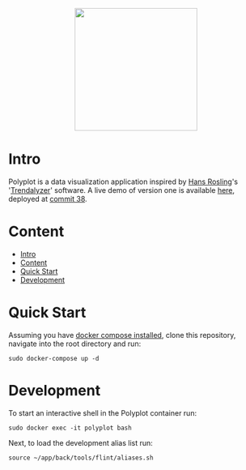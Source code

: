 <p align="center">
  <img width="242" height="242" src="https://github.com/jgphilpott/polyplot/blob/master/app/front/imgs/icons/icon.png">
</p>

# Intro

Polyplot is a data visualization application inspired by [Hans Rosling](https://en.wikipedia.org/wiki/Hans_Rosling)'s '[Trendalyzer](https://en.wikipedia.org/wiki/Trendalyzer)' software. A live demo of version one is available [here](http://i-graph.herokuapp.com/), deployed at [commit 38](https://github.com/jgphilpott/polyplot/tree/dcc0bb9afa1dc0c107565d8ff8ca3ad4b5a07be6).

# Content

 - [Intro](https://github.com/jgphilpott/polyplot#intro)
 - [Content](https://github.com/jgphilpott/polyplot#content)
 - [Quick Start](https://github.com/jgphilpott/polyplot#quick-start)
 - [Development](https://github.com/jgphilpott/polyplot#development)

# Quick Start

Assuming you have [docker compose installed](https://docs.docker.com/compose/install/), clone this repository, navigate into the root directory and run:

```
sudo docker-compose up -d
```

# Development

To start an interactive shell in the Polyplot container run:

```
sudo docker exec -it polyplot bash
```

Next, to load the development alias list run:

```
source ~/app/back/tools/flint/aliases.sh
```
